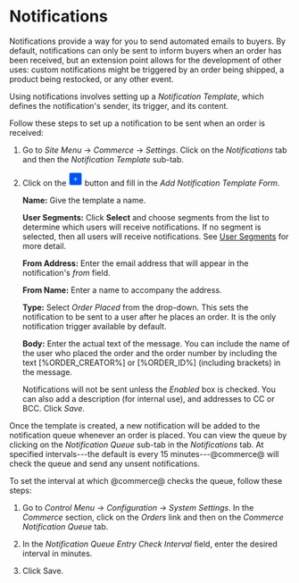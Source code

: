 # Notifications

Notifications provide a way for you to send automated emails to buyers. By
default, notifications can only be sent to inform buyers when an order has been
received, but an extension point allows for the development of other uses:
custom notifications might be triggered by an order being shipped, a product
being restocked, or any other event.

Using notifications involves setting up a *Notification Template*, which defines
the notification's sender, its trigger, and its content.

Follow these steps to set up a notification to be sent when an order is
received:

1.  Go to *Site Menu* &rarr; *Commerce* &rarr; *Settings*. Click on the
    *Notifications* tab and then the *Notification Template* sub-tab.

2.  Click on the ![Add](../../images/icon-add.png) button and fill in the *Add
    Notification Template Form*.

    **Name:** Give the template a name.

    **User Segments:** Click **Select** and choose segments from the list to
    determine which users will receive notifications. If no segment is selected,
    then all users will receive notifications. See 
    [User Segments](/web/liferay-emporio/documentation/-/knowledge_base/1-0/user-segments)
    for more detail.

    **From Address:** Enter the email address that will appear in the
    notification's *from* field.

    **From Name:** Enter a name to accompany the address.

    **Type:** Select *Order Placed* from the drop-down. This sets the
    notification to be sent to a user after he places an order. It is the only
    notification trigger available by default.

    **Body:** Enter the actual text of the message. You can include the name of
    the user who placed the order and the order number by including the text
    [%ORDER_CREATOR%] or [%ORDER_ID%] (including brackets) in the message.

    Notifications will not be sent unless the *Enabled* box is checked. You can
    also add a description (for internal use), and addresses to CC or BCC. Click
    *Save*.

Once the template is created, a new notification will be added to the
notification queue whenever an order is placed. You can view the queue by
clicking on the *Notification Queue* sub-tab in the *Notifications* tab. At
specified intervals---the default is every 15 minutes---@commerce@ will check
the queue and send any unsent notifications.

To set the interval at which @commerce@ checks the queue, follow these steps:

1.  Go to *Control Menu* &rarr; *Configuration* &rarr; *System Settings*. In the
    *Commerce* section, click on the *Orders* link and then on the *Commerce
    Notification Queue* tab.

2.  In the *Notification Queue Entry Check Interval* field, enter the desired
    interval in minutes.

3.  Click Save.
